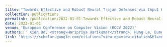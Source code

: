 ```yaml
---
title: "Towards Effective and Robust Neural Trojan Defenses via Input Filtering"
collection: publications
permalink: /publication/2022-01-01-Towards Effective and Robust Neural Trojan Defenses via Input Filtering
date: 2022-01-01
venue: 'European Conference on Computer Vision (ECCV 2022)'
authors: ' Kien Do, <strong>Haripriya Harikumar</strong>, Hung Le, Dung Nguyen, Truyen Tran, Santu Rana, Dang Nguyen, Willy Susilo, Svetha Venkatesh, '
link: 'https://scholar.google.com/citations?view_op=view_citation&hl=en&user=50ErN80AAAAJ&citation_for_view=50ErN80AAAAJ:hqOjcs7Dif8C'
---
```

